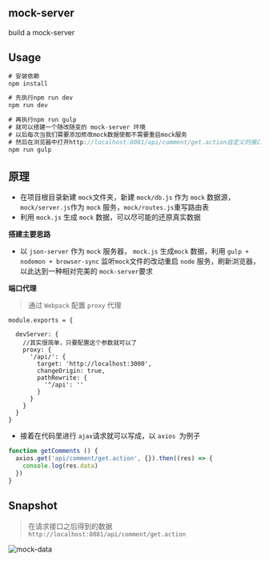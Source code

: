 mock-server
---

build a mock-server 


Usage
---

```javascript
# 安装依赖
npm install

# 先执行npm run dev
npm run dev

# 再执行npm run gulp
# 就可以搭建一个随改随变的 mock-server 环境
# 以后每次当我们需要添加修改mock数据使都不需要重启mock服务
# 然后在浏览器中打开http://localhost:8081/api/comment/get.action自定义的接口
npm run gulp
```

原理
---

- 在项目根目录新建 `mock`文件夹，新建 `mock/db.js` 作为 `mock` 数据源，`mock/server.js`作为 `mock` 服务，`mock/routes.js`重写路由表
- 利用 `mock.js` 生成 `mock` 数据，可以尽可能的还原真实数据

**搭建主要思路**

- 以 `json-server` 作为 `mock` 服务器， `mock.js` 生成`mock` 数据，利用 `gulp + nodemon + browser-sync` 监听`mock`文件的改动重启 `node` 服务，刷新浏览器，以此达到一种相对完美的 `mock-server`要求

**端口代理**

> 通过 `Webpack` 配置 `proxy` 代理

```javascrpit
module.exports = {
  
  devServer: {  
    //其实很简单，只要配置这个参数就可以了  
    proxy: {  
      '/api/': {  
        target: 'http://localhost:3000',
  	    changeOrigin: true,
        pathRewrite: {
          '^/api': ''
        }
      }
    }
  } 
}
```

- 接着在代码里进行 `ajax`请求就可以写成，以 `axios `为例子

```javascript
function getComments () {
  axios.get('api/comment/get.action', {}).then((res) => {
    console.log(res.data)
  })
}
```

Snapshot
---

> 在请求接口之后得到的数据 `http://localhost:8081/api/comment/get.action`

![mock-data](http://upload-images.jianshu.io/upload_images/1480597-1252442ffcc1a872.png?imageMogr2/auto-orient/strip%7CimageView2/2/w/1240)
